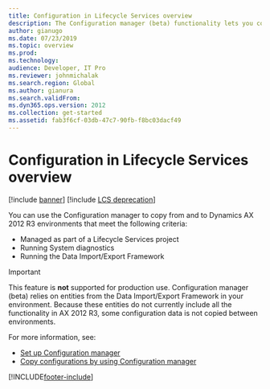 ```yaml
---
title: Configuration in Lifecycle Services overview
description: The Configuration manager (beta) functionality lets you copy a configuration from one instance of Microsoft Dynamics AX 2012 R3 to another.
author: gianugo
ms.date: 07/23/2019
ms.topic: overview
ms.prod: 
ms.technology: 
audience: Developer, IT Pro
ms.reviewer: johnmichalak
ms.search.region: Global
ms.author: gianura
ms.search.validFrom: 
ms.dyn365.ops.version: 2012
ms.collection: get-started
ms.assetid: fab3f6cf-03db-47c7-90fb-f8bc03dacf49
---
```


# Configuration in Lifecycle Services overview

[!include [banner](../includes/banner.md)]
[!include [LCS deprecation](../includes/lcs-deprecation.md)]

You can use the Configuration manager to copy from and to Dynamics AX 2012 R3 environments that meet the following criteria:
-   Managed as part of a Lifecycle Services project
-   Running System diagnostics
-   Running the Data Import/Export Framework

> [!IMPORTANT]
> This feature is **not** supported for production use. Configuration manager (beta) relies on entities from the Data Import/Export Framework in your environment. Because these entities do not currently include all the functionality in AX 2012 R3, some configuration data is not copied between environments.

For more information, see:
-   [Set up Configuration manager](set-up-configuration-manager-lcs.md)
-   [Copy configurations by using Configuration manager](copy-configuration-lcs.md)







[!INCLUDE[footer-include](../../../includes/footer-banner.md)]
